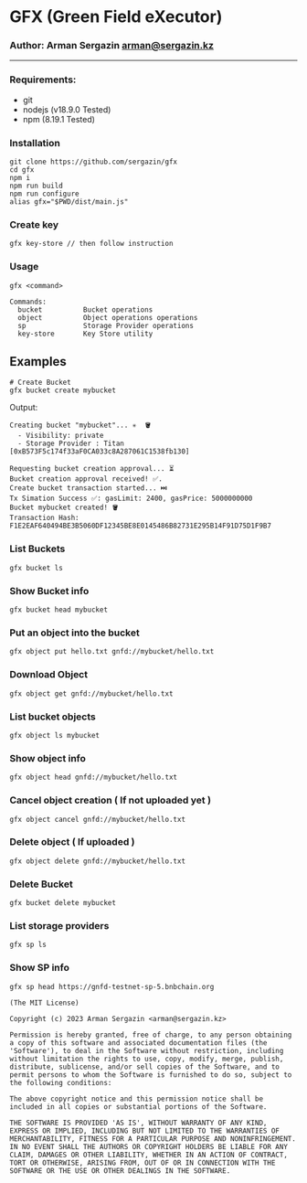 # GFX (Green Field eXecutor)

### Author: Arman Sergazin <arman@sergazin.kz>

---

### Requirements:

- git
- nodejs (v18.9.0 Tested)
- npm (8.19.1 Tested)

### Installation

```
git clone https://github.com/sergazin/gfx
cd gfx
npm i
npm run build
npm run configure
alias gfx="$PWD/dist/main.js"
```

### Create key

`gfx key-store // then follow instruction`

### Usage

```
gfx <command>

Commands:
  bucket          Bucket operations
  object          Object operations operations
  sp              Storage Provider operations
  key-store       Key Store utility
```

## Examples

```
# Create Bucket
gfx bucket create mybucket
```

Output:

```
Creating bucket "mybucket"... ✳️  🪣
  - Visibility: private
  - Storage Provider : Titan [0xB573F5c174f33aF0CA033c8A287061C1538fb130]

Requesting bucket creation approval... ⏳
Bucket creation approval received! ✅.
Create bucket transaction started... ⏭️
Tx Simation Success ✅: gasLimit: 2400, gasPrice: 5000000000
Bucket mybucket created! 🪣
Transaction Hash: F1E2EAF640494BE3B5060DF12345BE8E0145486B82731E295B14F91D75D1F9B7
```

### List Buckets

`gfx bucket ls`

### Show Bucket info

`gfx bucket head mybucket`

### Put an object into the bucket

`gfx object put hello.txt gnfd://mybucket/hello.txt`

### Download Object

`gfx object get gnfd://mybucket/hello.txt`

### List bucket objects

`gfx object ls mybucket`

### Show object info

`gfx object head gnfd://mybucket/hello.txt`

### Cancel object creation ( If not uploaded yet )

`gfx object cancel gnfd://mybucket/hello.txt`

### Delete object ( If uploaded )

`gfx object delete gnfd://mybucket/hello.txt`

### Delete Bucket

`gfx bucket delete mybucket`

### List storage providers

`gfx sp ls`

### Show SP info

`gfx sp head https://gnfd-testnet-sp-5.bnbchain.org`

```
(The MIT License)

Copyright (c) 2023 Arman Sergazin <arman@sergazin.kz>

Permission is hereby granted, free of charge, to any person obtaining
a copy of this software and associated documentation files (the
'Software'), to deal in the Software without restriction, including
without limitation the rights to use, copy, modify, merge, publish,
distribute, sublicense, and/or sell copies of the Software, and to
permit persons to whom the Software is furnished to do so, subject to
the following conditions:

The above copyright notice and this permission notice shall be
included in all copies or substantial portions of the Software.

THE SOFTWARE IS PROVIDED 'AS IS', WITHOUT WARRANTY OF ANY KIND,
EXPRESS OR IMPLIED, INCLUDING BUT NOT LIMITED TO THE WARRANTIES OF
MERCHANTABILITY, FITNESS FOR A PARTICULAR PURPOSE AND NONINFRINGEMENT.
IN NO EVENT SHALL THE AUTHORS OR COPYRIGHT HOLDERS BE LIABLE FOR ANY
CLAIM, DAMAGES OR OTHER LIABILITY, WHETHER IN AN ACTION OF CONTRACT,
TORT OR OTHERWISE, ARISING FROM, OUT OF OR IN CONNECTION WITH THE
SOFTWARE OR THE USE OR OTHER DEALINGS IN THE SOFTWARE.

```
